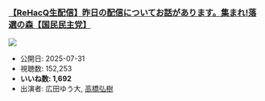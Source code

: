 ### [【ReHacQ生配信】昨日の配信についてお話があります。集まれ!落選の森【国民民主党】](https://www.youtube.com/watch?v=HIwe8xgSukk)
[![](https://img.youtube.com/vi/HIwe8xgSukk/sddefault.jpg)](https://www.youtube.com/watch?v=HIwe8xgSukk)
-   公開日: 2025-07-31
-   視聴数: 152,253
-   **いいね数: 1,692**
-   出演者: 広田ゆう大, [高橋弘樹](/rehacq_fan/people/高橋弘樹 "wikilink")
